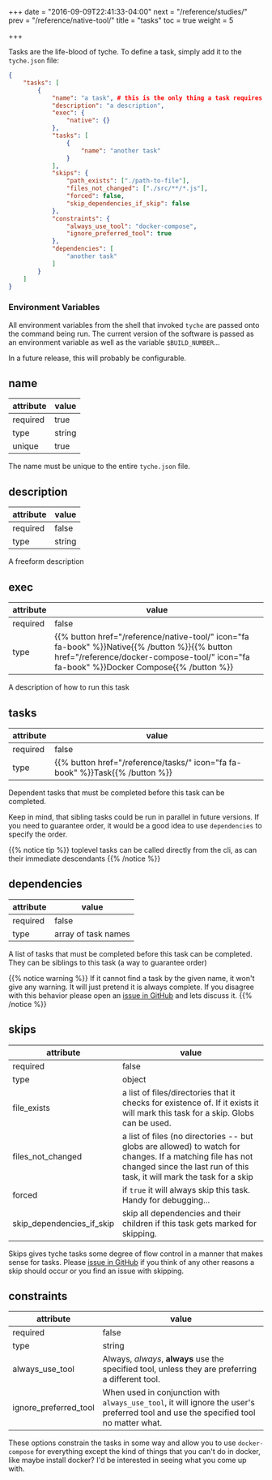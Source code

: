 +++
date = "2016-09-09T22:41:33-04:00"
next = "/reference/studies/"
prev = "/reference/native-tool/"
title = "tasks"
toc = true
weight = 5

+++

Tasks are the life-blood of tyche. To define a task, simply add it to
the `tyche.json` file:

``` json
{
    "tasks": [
        {
            "name": "a task", # this is the only thing a task requires
            "description": "a description",
            "exec": {
                "native": {}
            },
            "tasks": [
                {
                    "name": "another task"
                }
            ],
            "skips": {
                "path_exists": ["./path-to-file"],
                "files_not_changed": ["./src/**/*.js"],
                "forced": false,
                "skip_dependencies_if_skip": false
            },
            "constraints": {
                "always_use_tool": "docker-compose",
                "ignore_preferred_tool": true
            },
            "dependencies": [
                "another task"
            ]
        }
    ]
}
```

### Environment Variables

All environment variables from the shell that invoked `tyche` are passed
onto the command being run. The current version of the software is passed
as an environment variable as well as the variable `$BUILD_NUMBER`...

In a future release, this will probably be configurable.

## name

|attribute|value|
|--------|-----|
|required|true|
|type    |string|
|unique|true|

The name must be unique to the entire `tyche.json` file.

## description

|attribute|value|
|--------|-----|
|required|false|
|type    |string|

A freeform description

## exec

|attribute|value|
|--------|-----|
|required|false|
|type    |{{% button href="/reference/native-tool/" icon="fa fa-book" %}}Native{{% /button %}}{{% button href="/reference/docker-compose-tool/" icon="fa fa-book" %}}Docker Compose{{% /button %}}|

A description of how to run this task

## tasks

|attribute|value|
|--------|-----|
|required|false|
|type    |{{% button href="/reference/tasks/" icon="fa fa-book" %}}Task{{% /button %}}|

Dependent tasks that must be completed before this task can be completed.

Keep in mind, that sibling tasks could be run in parallel in future versions.
If you need to guarantee order, it would be a good idea to use
`dependencies` to specify the order.

{{% notice tip %}}
toplevel tasks can be called directly from the cli, as can their immediate descendants
{{% /notice %}}

## dependencies

|attribute|value|
|--------|-----|
|required|false|
|type    |array of task names|

A list of tasks that must be completed before this task can be completed.
They can be siblings to this task (a way to guarantee order)

{{% notice warning %}}
If it cannot find a task by the given name, it won't give any warning. 
It will just pretend it is always complete. If you disagree with this
behavior please open an [issue in GitHub](https://github.com/withinboredom/tyche/issues)
and lets discuss it.
{{% /notice %}}

## skips

|attribute|value|
|--------|-----|
|required|false|
|type    |object|
|file_exists|a list of files/directories that it checks for existence of. If it exists it will mark this task for a skip. Globs can be used.|
|files_not_changed|a list of files (no directories -- but globs are allowed) to watch for changes. If a matching file has not changed since the last run of this task, it will mark the task for a skip|
|forced|if `true` it will always skip this task. Handy for debugging...|
|skip_dependencies_if_skip|skip all dependencies and their children if this task gets marked for skipping.|

Skips gives tyche tasks some degree of flow control in a manner that
makes sense for tasks. Please [issue in GitHub](https://github.com/withinboredom/tyche/issues)
if you think of any other reasons a skip should occur or you find an issue
with skipping.

## constraints

|attribute|value|
|--------|-----|
|required|false|
|type    |string|
|always_use_tool|Always, *always*, **always** use the specified tool, unless they are preferring a different tool.
|ignore_preferred_tool|When used in conjunction with `always_use_tool`, it will ignore the user's preferred tool and use the specified tool no matter what.

These options constrain the tasks in some way and allow you to use `docker-compose`
for everything except the kind of things that you can't do in docker,
like maybe install docker? I'd be interested in seeing what you come up
with.
